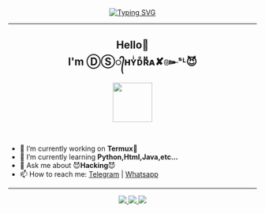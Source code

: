 ## <!-- Typing SVG -->
<p align="center">
    <a href="https://git.io/J0hKr">
        <img
        src="https://readme-typing-svg.herokuapp.com?size=30&width=500&lines=Hi+There+👋+How+Are+You?"
            alt="Typing SVG"
/>
</a>
<hr>

<h2 align="center">Hello👋<br>I'm ⒹⓈ᭄ʜʏͥᴅᷧʀᷟᴀ✘๛ˢᴸ😈</h1>
<p align= "center">
<img src="https://www.udrop.com/file/6cKt/hack_49-1.jpg",width="80", height="80",alt="john-kener"/>
</p>
<br />

- 🔭 I’m currently working on **Termux🤤**
- 🌱 I’m currently learning **Python,Html,Java,etc...**
- 💬 Ask me about 😈**Hacking**😈
- 📫 How to reach me: [Telegram](https://t.me/MahiyaSL) | [Whatsapp](https://wa.me/94764480414)
<hr />
<p align="center">
  <a href="https://github.com/SL-Hydra">
    <img src="https://komarev.com/ghpvc/?username=SL-Hydra&label=Profile%20views&color=ff69b4&label=Profile+Views&style=plastic">

  </a>
  <a href="https://github.com/SL-Hydra?tab=stars">
    <img src="https://img.shields.io/github/stars/SL-Hydra?color=ff69b4&label=Stars&style=plastic">

  </a>
  <a href="https://github.com/SL-Hydra?tab=followers">
    <img src="https://img.shields.io/github/followers/SL-Hydra?color=ff69b4&label=Followers&style=plastic">

  </a>
</p>
